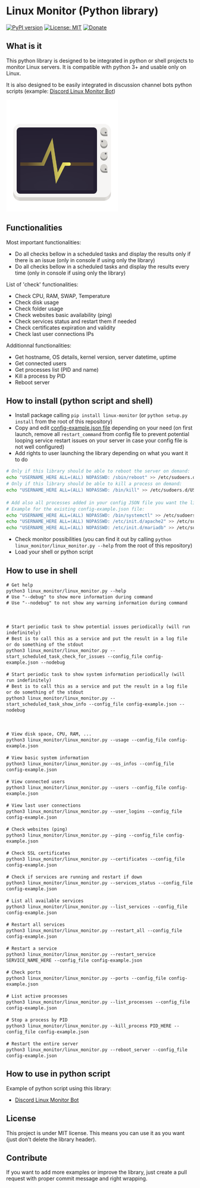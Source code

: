 # Linux Monitor (Python library)
[![PyPI version](https://badge.fury.io/py/Linux-Monitor.svg)](https://badge.fury.io/py/Linux-Monitor) [![License: MIT](https://img.shields.io/badge/License-MIT-brightgreen.svg)](https://github.com/QuentinCG/Linux-Monitor-Python-Library/blob/master/LICENSE.md) [![Donate](https://img.shields.io/badge/Donate-PayPal-blue.svg)](https://paypal.me/QuentinCG)

## What is it

This python library is designed to be integrated in python or shell projects to monitor Linux servers.
It is compatible with python 3+ and usable only on Linux.

It is also designed to be easily integrated in discussion channel bots python scripts (example: [Discord Linux Monitor Bot](https://github.com/QuentinCG/Discord-Linux-Monitor-Bot-Python-Library))

<img src="https://github.com/QuentinCG/Linux-Monitor-Python-Library/raw/master/welcome.png" width="300">

## Functionalities

Most important functionalities:
  - Do all checks bellow in a scheduled tasks and display the results only if there is an issue (only in console if using only the library)
  - Do all checks bellow in a scheduled tasks and display the results every time (only in console if using only the library)

List of 'check' functionalities:
  - Check CPU, RAM, SWAP, Temperature
  - Check disk usage
  - Check folder usage
  - Check websites basic availability (ping)
  - Check services status and restart them if needed
  - Check certificates expiration and validity
  - Check last user connections IPs

Additionnal functionalities:
  - Get hostname, OS details, kernel version, server datetime, uptime
  - Get connected users
  - Get processes list (PID and name)
  - Kill a process by PID
  - Reboot server

## How to install (python script and shell)

  - Install package calling `pip install linux-monitor` (or `python setup.py install` from the root of this repository)
  - Copy and edit [config-example.json file](https://github.com/QuentinCG/Linux-Monitor-Python-Library/blob/master/config-example.json) depending on your need (on first launch, remove all `restart_command` from config file to prevent potential looping service restart issues on your server in case your config file is not well configured)
  - Add rights to user launching the library depending on what you want it to do
```sh
# Only if this library should be able to reboot the server on demand:
echo "USERNAME_HERE ALL=(ALL) NOPASSWD: /sbin/reboot" >> /etc/sudoers.d/USERNAME_HERE
# Only if this library should be able to kill a process on demand:
echo "USERNAME_HERE ALL=(ALL) NOPASSWD: /bin/kill" >> /etc/sudoers.d/USERNAME_HERE

# Add also all processes added in your config JSON file you want the library to be able to execute
# Example for the existing config-example.json file:
echo "USERNAME_HERE ALL=(ALL) NOPASSWD: /bin/systemctl" >> /etc/sudoers.d/USERNAME_HERE
echo "USERNAME_HERE ALL=(ALL) NOPASSWD: /etc/init.d/apache2" >> /etc/sudoers.d/USERNAME_HERE
echo "USERNAME_HERE ALL=(ALL) NOPASSWD: /etc/init.d/mariadb" >> /etc/sudoers.d/USERNAME_HERE
```
  - Check monitor possibilities (you can find it out by calling `python linux_monitor/linux_monitor.py --help` from the root of this repository)
  - Load your shell or python script

## How to use in shell

```shell
# Get help
python3 linux_monitor/linux_monitor.py --help
# Use "--debug" to show more information during command
# Use "--nodebug" to not show any warning information during command



# Start periodic task to show potential issues periodically (will run indefinitely)
# Best is to call this as a service and put the result in a log file or do something of the stdout
python3 linux_monitor/linux_monitor.py --start_scheduled_task_check_for_issues --config_file config-example.json --nodebug

# Start periodic task to show system information periodically (will run indefinitely)
# Best is to call this as a service and put the result in a log file or do something of the stdout
python3 linux_monitor/linux_monitor.py --start_scheduled_task_show_info --config_file config-example.json --nodebug



# View disk space, CPU, RAM, ...
python3 linux_monitor/linux_monitor.py --usage --config_file config-example.json

# View basic system information
python3 linux_monitor/linux_monitor.py --os_infos --config_file config-example.json

# View connected users
python3 linux_monitor/linux_monitor.py --users --config_file config-example.json

# View last user connections
python3 linux_monitor/linux_monitor.py --user_logins --config_file config-example.json

# Check websites (ping)
python3 linux_monitor/linux_monitor.py --ping --config_file config-example.json

# Check SSL certificates
python3 linux_monitor/linux_monitor.py --certificates --config_file config-example.json

# Check if services are running and restart if down
python3 linux_monitor/linux_monitor.py --services_status --config_file config-example.json

# List all available services
python3 linux_monitor/linux_monitor.py --list_services --config_file config-example.json

# Restart all services
python3 linux_monitor/linux_monitor.py --restart_all --config_file config-example.json

# Restart a service
python3 linux_monitor/linux_monitor.py --restart_service SERVICE_NAME_HERE --config_file config-example.json

# Check ports
python3 linux_monitor/linux_monitor.py --ports --config_file config-example.json

# List active processes
python3 linux_monitor/linux_monitor.py --list_processes --config_file config-example.json

# Stop a process by PID
python3 linux_monitor/linux_monitor.py --kill_process PID_HERE --config_file config-example.json

# Restart the entire server
python3 linux_monitor/linux_monitor.py --reboot_server --config_file config-example.json
```

## How to use in python script

Example of python script using this library:
 - [Discord Linux Monitor Bot](https://github.com/QuentinCG/Discord-Linux-Monitor-Bot-Python-Library)

## License

This project is under MIT license. This means you can use it as you want (just don't delete the library header).

## Contribute

If you want to add more examples or improve the library, just create a pull request with proper commit message and right wrapping.
